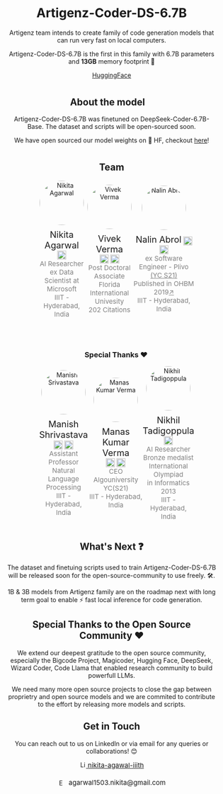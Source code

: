 <div style="margin-left: 5; margin-right: 5%; text-align: center;">
    <h1>Artigenz-Coder-DS-6.7B</h1>
    <p>Artigenz team intends to create family of code generation models that can run very fast on local computers.</p>
    <p>Artigenz-Coder-DS-6.7B is the first in this family with 6.7B parameters and <strong>13GB</strong> memory footprint 🌟</p>
    <a href="[https://artigenz.github.io/artigenz/](https://huggingface.co/Artigenz/Artigenz-Coder-DS-6.7B)">HuggingFace</a>
</div>

<div style="margin-left: 5; margin-right: 5%; text-align: center;">

<h2 style="margin-left: 5; margin-right: 5%; text-align: center;margin-top:40px">About the model</h2>
<p>Artigenz-Coder-DS-6.7B was finetuned on DeepSeek-Coder-6.7B-Base. The dataset and scripts will be open-sourced soon.</p>
<p>We have open sourced our model weights on 🤗 HF, checkout <a href="https://huggingface.co/Artigenz/Artigenz-Coder-DS-6.7B">here<a>!</p>
</div>


<h2 style="margin-left: 5; margin-right: 5%; text-align: center;margin-top:40px">Team</h2>

<div style="display: flex; justify-content: space-around; align-items: center; margin-left: 15%; margin-right: 15%;">
    <div style="display: flex;flex-direction:column;text-align: center;justify-content: space-around; align-items: center;">
          <img src="https://i.ibb.co/g4yzvf9/nikita.jpg" alt="Nikita Agarwal" style="width: 100px; height: 100px; border-radius: 50%;margin-bottom:10px">
          <div>
              <p style="margin-top: 0;margin-bottom:0;display: inline-block;font-size:20px;">Nikita Agarwal</p>
              <a href="https://www.linkedin.com/in/nikita-agawal-iiith/" target="_blank" style="display: inline-block; margin-top: 0;margin-bottom:0">
                  <img src="https://i.ibb.co/9ySFB5J/linkedin-logo.png" alt="LinkedIn" style="width: 20px; height: 20px; vertical-align: middle;margin-top: 0;margin-bottom:0">
              </a>
          </div>
          <p style="color: grey; font-size: 15px; margin-bottom: 0; margin-top:0">AI Researcher</p>
          <p style="color: grey; font-size: 15px; margin-top: 0;margin-bottom:0">ex Data Scientist at Microsoft</p>
          <p style="color: grey; font-size: 15px; margin-top: 0">IIIT - Hyderabad, India</p>
    </div>
    <div style="display: flex;flex-direction:column;text-align: center;justify-content: space-around; align-items: center;">
          <img src="https://i.ibb.co/ths81wc/vivek.jpg" alt="Vivek Verma" style="width: 100px; height: 100px; border-radius: 50%;margin-bottom:10px">
          <div>
              <p style="margin-top: 0;margin-bottom:0;display: inline-block;font-size:20px;">Vivek Verma</p>
              <a href="https://www.linkedin.com/in/vivek-verma-bb9087238/" target="_blank" style="display: inline-block; margin-top: 0;margin-bottom:0">
                  <img src="https://i.ibb.co/9ySFB5J/linkedin-logo.png" alt="LinkedIn" style="width: 20px; height: 20px; vertical-align: middle;margin-top: 0;margin-bottom:0">
              </a>
              <a href="https://scholar.google.com/citations?user=1b4qBFQAAAAJ&hl=en" target="_blank" style="display: inline-block; margin-top: 0;margin-bottom:0">
                  <img src="https://i.ibb.co/LSZ8sHc/google-scholar-logo.png" alt="Google Scholar" style="width: 20px; height: 20px; vertical-align: middle;margin-top: 0;margin-bottom:0">
              </a>
          </div>
          <p style="color: grey; font-size: 15px; margin-bottom: 0; margin-top:0">Post Doctoral Associate</p>
          <p style="color: grey; font-size: 15px; margin-top: 0;margin-bottom:0">Florida International Univesity</p>
          <p style="color: grey; font-size: 15px; margin-top: 0">202 Citations</p>
    </div>
    <div style="display: flex;flex-direction:column;text-align: center;justify-content: space-around; align-items: center;">
          <img src="https://i.ibb.co/XsmfPwX/nalin.jpg" alt="Nalin Abrol" style="width: 100px; height: 100px; border-radius: 50%;margin-bottom:10px">
          <div>
              <p style="margin-top: 0;margin-bottom:0;display: inline-block;font-size:20px;">Nalin Abrol</p>
              <a href="https://www.linkedin.com/in/nalin-abrol-aa7211164/" target="_blank" style="display: inline-block; margin-top: 0;margin-bottom:0">
                  <img src="https://i.ibb.co/9ySFB5J/linkedin-logo.png" alt="LinkedIn" style="width: 20px; height: 20px; vertical-align: middle;margin-top: 0;margin-bottom:0">
              </a>
              <a href="https://scholar.google.com/citations?user=1b4qBFQAAAAJ&hl=en" target="_blank" style="display: inline-block; margin-top: 0;margin-bottom:0">
                  <img src="https://i.ibb.co/LSZ8sHc/google-scholar-logo.png" alt="Google Scholar" style="width: 20px; height: 20px; vertical-align: middle;margin-top: 0;margin-bottom:0">
              </a>
          </div>
          <p style="color: grey; font-size: 15px; margin-bottom: 0; margin-top:0">ex Software Engineer - Plivo <a href="https://www.ycombinator.com/companies/plivo" style="color:grey">(YC S21)</a></p>
          <p style="color: grey; font-size: 15px; margin-top: 0;margin-bottom:0">Published in OHBM 2019<a href="" style="color:grey">↗</a></p>
          <p style="color: grey; font-size: 15px; margin-top: 0">IIIT - Hyderabad, India</p>
    </div>
</div>
</br>

</br>

<h3 style="margin-left: 13%; margin-right: 13%; text-align: center;">Special Thanks ❤️</h3>

<div style="display: flex; justify-content: space-around; align-items: center; margin-left: 15%; margin-right: 15%;">
    <div style="display: flex;flex-direction:column;text-align: center;justify-content: space-around; align-items: center;">
          <img src="https://i.ibb.co/SJBSZFf/Manish-Shrivastava.jpg" alt="Manish Srivastava" style="width: 100px; height: 100px; border-radius: 50%;margin-bottom:10px">
          <div>
              <p style="margin-top: 0;margin-bottom:0;display: inline-block;font-size:20px;">Manish Shrivastava</p>
              <a href="https://www.linkedin.com/in/manishrivastava/" target="_blank" style="display: inline-block; margin-top: 0;margin-bottom:0">
                  <img src="https://i.ibb.co/9ySFB5J/linkedin-logo.png" alt="LinkedIn" style="width: 20px; height: 20px; vertical-align: middle;margin-top: 0;margin-bottom:0">
              </a>
              <a href="https://www.iiit.ac.in/people/faculty/m.shrivastava/" target="_blank" style="display: inline-block; margin-top: 0;margin-bottom:0">
                  <img src="https://i.ibb.co/FJfHhSS/iiith.png" alt="University" style="width: 20px; height: 20px; vertical-align: middle;margin-top: 0;margin-bottom:0">
              </a>
          </div>
          <p style="color: grey; font-size: 15px; margin-bottom: 0; margin-top:0">Assistant Professor</p>
          <p style="color: grey; font-size: 15px; margin-top: 0;margin-bottom:0">Natural Language Processing</p>
          <p style="color: grey; font-size: 15px; margin-top: 0">IIIT - Hyderabad, India</p>
    </div>
    <div style="display: flex;flex-direction:column;text-align: center;justify-content: space-around; align-items: center;">
          <img src="https://i.ibb.co/qppJyFS/manas.png" alt="Manas Kumar Verma" style="width: 100px; height: 100px; border-radius: 50%;margin-bottom:10px">
          <div>
              <p style="margin-top: 0;margin-bottom:0;display: inline-block;font-size:20px;">Manas Kumar Verma</p>
              <a href="https://www.linkedin.com/in/thenextmkv/" target="_blank" style="display: inline-block; margin-top: 0;margin-bottom:0">
                  <img src="https://i.ibb.co/9ySFB5J/linkedin-logo.png" alt="LinkedIn" style="width: 20px; height: 20px; vertical-align: middle;margin-top: 0;margin-bottom:0">
              </a>
              <a href="https://www.ycombinator.com/companies/algouniversity" target="_blank" style="display: inline-block; margin-top: 0;margin-bottom:0">
                  <img src="https://i.ibb.co/NKjFYvG/yc.png" alt="YC" style="width: 20px; height: 20px; vertical-align: middle;margin-top: 0;margin-bottom:0">
              </a>
          </div>
          <p style="color: grey; font-size: 15px; margin-bottom: 0; margin-top:0">CEO</p>
          <p style="color: grey; font-size: 15px; margin-top: 0;margin-bottom:0">Algouniversity YC(S21)</p>
          <p style="color: grey; font-size: 15px; margin-top: 0">IIIT - Hyderabad, India</p>
    </div>
    <div style="display: flex;flex-direction:column;text-align: center;justify-content: space-around; align-items: center;">
          <img src="https://i.ibb.co/r7s6KRR/nikhil.png" alt="Nikhil Tadigoppula" style="width: 100px; height: 100px; border-radius: 50%;margin-bottom:10px">
          <div>
              <p style="margin-top: 0;margin-bottom:0;display: inline-block;font-size:20px;">Nikhil Tadigoppula</p>
              <a href="https://stats.ioinformatics.org/people/2800" target="_blank" style="display: inline-block; margin-top: 0;margin-bottom:0">
                  <img src="https://i.ibb.co/1Zp7Lmm/ioi.png" alt="IOI" style="width: 20px; height: 20px; vertical-align: middle;margin-top: 0;margin-bottom:0">
              </a>
          </div>
          <p style="color: grey; font-size: 15px; margin-bottom: 0; margin-top:0">AI Researcher</p>
          <p style="color: grey; font-size: 15px; margin-top: 0;margin-bottom:0">Bronze medalist</p>
          <p style="color: grey; font-size: 15px; margin-top: 0;margin-bottom:0">International Olympiad</p>
          <p style="color: grey; font-size: 15px; margin-top: 0;margin-bottom:0">in Informatics 2013</p>
          <p style="color: grey; font-size: 15px; margin-top: 0">IIIT - Hyderabad, India</p>
    </div>
</div>


<div style="margin-left: 5; margin-right: 5%; text-align: center;">
    <h2>What's Next ❓</h2>
    <p>The dataset and finetuing scripts used to train Artigenz-Coder-DS-6.7B will be released soon for the open-source-community to use freely. 🛠️.</p>
    <p>1B & 3B models from Artigenz family are on the roadmap next with long term goal to enable ⚡ fast local inference for code generation.</p>
</div>


<div style="margin-left: 5; margin-right: 5%; text-align: center;">
    <h2>Special Thanks to the Open Source Community ❤️</h2>
    <p>We extend our deepest gratitude to the open source community, especially the Bigcode Project, Magicoder, Hugging Face, DeepSeek, Wizard Coder, Code Llama that enabled research community to build powerfull LLMs.
    <p>We need many more open source projects to close the gap between proprietry and open source models and we are commited to contribute to the effort by releasing more models and scripts.
</div>

<div style="margin-left: 5; margin-right: 5%; text-align: center;">
    <h2>Get in Touch</h2>
    <p>You can reach out to us on LinkedIn or via email for any queries or collaborations! 😊</p>
    <div style="display: flex; justify-content: center; align-items: center; gap: 10px; margin-bottom: 20px;">
        <a href="https://www.linkedin.com/in/nikita-agawal-iiith/" target="_blank">
            <img src="https://i.ibb.co/9ySFB5J/linkedin-logo.png" alt="LinkedIn" style="width: 15px; height: 15px;">
            <span style="font-size: 15px;">nikita-agawal-iiith</span>
        </a>
    </div>
    <div style="display: flex; justify-content: center; align-items: center; gap: 10px;">
        <img src="https://i.ibb.co/4TgXkKw/email-icon.png" alt="Email" style="width: 15px; height: 15px;">
        <span style="font-size: 15px;">agarwal1503.nikita@gmail.com</span>
    </div>
</div>
